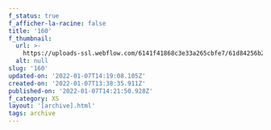 ```yaml
---
f_status: true
f_afficher-la-racine: false
title: '160'
f_thumbnail:
  url: >-
    https://uploads-ssl.webflow.com/6141f41868c3e33a265cbfe7/61d84256b2d4a2eeb9f0dd8b_160.jpg
  alt: null
slug: '160'
updated-on: '2022-01-07T14:19:08.105Z'
created-on: '2022-01-07T13:38:35.911Z'
published-on: '2022-01-07T14:21:50.928Z'
f_category: XS
layout: '[archive].html'
tags: archive
---
```



